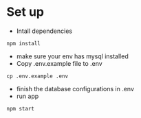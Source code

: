 # Set up
- Intall dependencies
```
npm install
```
- make sure your env has mysql installed
- Copy .env.example file to .env
```
cp .env.example .env
```
- finish the database configurations in .env
- run app
```
npm start
```